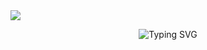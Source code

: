 <img src="https://wallpapers.com/images/hd/cyberpunk-city-background-zydka6wgso9qt0ba.jpg">

<p align="center">
  <img src="https://readme-typing-svg.herokuapp.com?font=Roboto+Mono&pause=4000&color=573C8C&center=true&vCenter=true&width=805&lines=Hi+I'm+Nicolas+Alves" alt="Typing SVG" />
</p>

